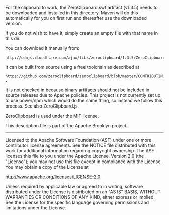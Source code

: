 
For the clipboard to work, the ZeroClipboard.swf artifact (v1.3.5) needs to be 
downloaded and installed in this directory. Maven will do this automatically for
you on first run and thereafter use the downloaded version.

If you do not wish to have it, simply create an empty file with that name in this dir.

You can download it manually from:

    http://cdnjs.cloudflare.com/ajax/libs/zeroclipboard/1.3.5/ZeroClipboard.swf

It can be built from source using a free toolchain as described at 

    https://github.com/zeroclipboard/zeroclipboard/blob/master/CONTRIBUTING.md .

It is not checked in because binary artifacts should not be included in source releases
due to Apache policies. This project is not currently set up to use bower/npm which would
do the same thing, so instead we follow this process. See also ZeroClipboard.js.

ZeroClipboard is used under the MIT license.

This description file is part of the Apache Brooklyn project.

----
Licensed to the Apache Software Foundation (ASF) under one
or more contributor license agreements.  See the NOTICE file
distributed with this work for additional information
regarding copyright ownership.  The ASF licenses this file
to you under the Apache License, Version 2.0 (the
"License"); you may not use this file except in compliance
with the License.  You may obtain a copy of the License at

 http://www.apache.org/licenses/LICENSE-2.0

Unless required by applicable law or agreed to in writing,
software distributed under the License is distributed on an
"AS IS" BASIS, WITHOUT WARRANTIES OR CONDITIONS OF ANY
KIND, either express or implied.  See the License for the
specific language governing permissions and limitations
under the License.

